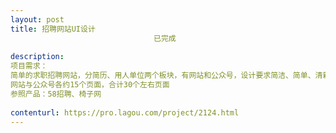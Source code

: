 ```yaml
---                
layout: post       
title: 招聘网站UI设计
                                已完成
           
description: 
项目需求：
简单的求职招聘网站，分简历、用人单位两个板块，有网站和公众号，设计要求简洁、简单、清新。
网站与公众号各约15个页面，合计30个左右页面
参照产品：58招聘、椅子网
     
contenturl: https://pro.lagou.com/project/2124.html      
---                 
```

